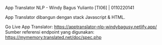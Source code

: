 
App Translator NLP - Windy Bagus Yulianto [TI06] | 0110220141

App Translator dibangun dengan stack Javascript & HTML.

Go Live App Translator: https://apptranslator-nlp-windybagusy.netlify.app/
Sumber referensi endpoint yang digunakan: https://mymemory.translated.net/doc/spec.php
